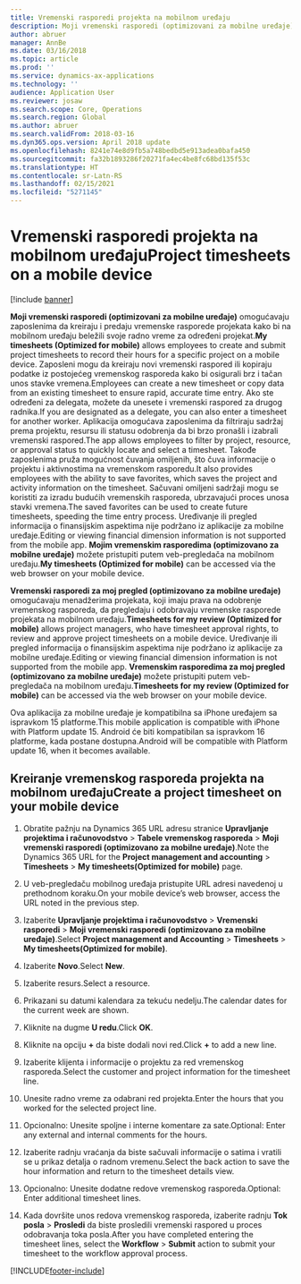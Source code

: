 ```yaml
---
title: Vremenski rasporedi projekta na mobilnom uređaju
description: Moji vremenski rasporedi (optimizovani za mobilne uređaje) omogućavaju zaposlenima da kreiraju i predaju vremenske rasporede projekata kako bi na mobilnom uređaju beležili svoje radno vreme za određeni projekat.
author: abruer
manager: AnnBe
ms.date: 03/16/2018
ms.topic: article
ms.prod: ''
ms.service: dynamics-ax-applications
ms.technology: ''
audience: Application User
ms.reviewer: josaw
ms.search.scope: Core, Operations
ms.search.region: Global
ms.author: abruer
ms.search.validFrom: 2018-03-16
ms.dyn365.ops.version: April 2018 update
ms.openlocfilehash: 8241e74e8d9fb5a748bedbd5e913adea0bafa450
ms.sourcegitcommit: fa32b1893286f20271fa4ec4be8fc68bd135f53c
ms.translationtype: HT
ms.contentlocale: sr-Latn-RS
ms.lasthandoff: 02/15/2021
ms.locfileid: "5271145"
---
```

# <a name="project-timesheets-on-a-mobile-device"></a><span data-ttu-id="fab3f-103">Vremenski rasporedi projekta na mobilnom uređaju</span><span class="sxs-lookup"><span data-stu-id="fab3f-103">Project timesheets on a mobile device</span></span>

[!include [banner](../includes/banner.md)]

<span data-ttu-id="fab3f-104">**Moji vremenski rasporedi (optimizovani za mobilne uređaje)** omogućavaju zaposlenima da kreiraju i predaju vremenske rasporede projekata kako bi na mobilnom uređaju beležili svoje radno vreme za određeni projekat.</span><span class="sxs-lookup"><span data-stu-id="fab3f-104">**My timesheets (Optimized for mobile)** allows employees to create and submit project timesheets to record their hours for a specific project on a mobile device.</span></span> <span data-ttu-id="fab3f-105">Zaposleni mogu da kreiraju novi vremenski raspored ili kopiraju podatke iz postojećeg vremenskog rasporeda kako bi osigurali brz i tačan unos stavke vremena.</span><span class="sxs-lookup"><span data-stu-id="fab3f-105">Employees can create a new timesheet or copy data from an existing timesheet to ensure rapid, accurate time entry.</span></span> <span data-ttu-id="fab3f-106">Ako ste određeni za delegata, možete da unesete i vremenski raspored za drugog radnika.</span><span class="sxs-lookup"><span data-stu-id="fab3f-106">If you are designated as a delegate, you can also enter a timesheet for another worker.</span></span> <span data-ttu-id="fab3f-107">Aplikacija omogućava zaposlenima da filtriraju sadržaj prema projektu, resursu ili statusu odobrenja da bi brzo pronašli i izabrali vremenski raspored.</span><span class="sxs-lookup"><span data-stu-id="fab3f-107">The app allows employees to filter by project, resource, or approval status to quickly locate and select a timesheet.</span></span> <span data-ttu-id="fab3f-108">Takođe zaposlenima pruža mogućnost čuvanja omiljenih, što čuva informacije o projektu i aktivnostima na vremenskom rasporedu.</span><span class="sxs-lookup"><span data-stu-id="fab3f-108">It also provides employees with the ability to save favorites, which saves the project and activity information on the timesheet.</span></span> <span data-ttu-id="fab3f-109">Sačuvani omiljeni sadržaji mogu se koristiti za izradu budućih vremenskih rasporeda, ubrzavajući proces unosa stavki vremena.</span><span class="sxs-lookup"><span data-stu-id="fab3f-109">The saved favorites can be used to create future timesheets, speeding the time entry process.</span></span> <span data-ttu-id="fab3f-110">Uređivanje ili pregled informacija o finansijskim aspektima nije podržano iz aplikacije za mobilne uređaje.</span><span class="sxs-lookup"><span data-stu-id="fab3f-110">Editing or viewing financial dimension information is not supported from the mobile app.</span></span> <span data-ttu-id="fab3f-111">**Mojim vremenskim rasporedima (optimizovano za mobilne uređaje)** možete pristupiti putem veb-pregledača na mobilnom uređaju.</span><span class="sxs-lookup"><span data-stu-id="fab3f-111">**My timesheets (Optimized for mobile)** can be accessed via the web browser on your mobile device.</span></span>

<span data-ttu-id="fab3f-112">**Vremenski rasporedi za moj pregled (optimizovano za mobilne uređaje)** omogućavaju menadžerima projekata, koji imaju prava na odobrenje vremenskog rasporeda, da pregledaju i odobravaju vremenske rasporede projekata na mobilnom uređaju.</span><span class="sxs-lookup"><span data-stu-id="fab3f-112">**Timesheets for my review (Optimized for mobile)** allows project managers, who have timesheet approval rights, to review and approve project timesheets on a mobile device.</span></span> <span data-ttu-id="fab3f-113">Uređivanje ili pregled informacija o finansijskim aspektima nije podržano iz aplikacije za mobilne uređaje.</span><span class="sxs-lookup"><span data-stu-id="fab3f-113">Editing or viewing financial dimension information is not supported from the mobile app.</span></span> <span data-ttu-id="fab3f-114">**Vremenskim rasporedima za moj pregled (optimizovano za mobilne uređaje)** možete pristupiti putem veb-pregledača na mobilnom uređaju.</span><span class="sxs-lookup"><span data-stu-id="fab3f-114">**Timesheets for my review (Optimized for mobile)** can be accessed via the web browser on your mobile device.</span></span>

<span data-ttu-id="fab3f-115">Ova aplikacija za mobilne uređaje je kompatibilna sa iPhone uređajem sa ispravkom 15 platforme.</span><span class="sxs-lookup"><span data-stu-id="fab3f-115">This mobile application is compatible with iPhone with Platform update 15.</span></span>
<span data-ttu-id="fab3f-116">Android će biti kompatibilan sa ispravkom 16 platforme, kada postane dostupna.</span><span class="sxs-lookup"><span data-stu-id="fab3f-116">Android will be compatible with Platform update 16, when it becomes available.</span></span>

## <a name="create-a-project-timesheet-on-your-mobile-device"></a><span data-ttu-id="fab3f-117">Kreiranje vremenskog rasporeda projekta na mobilnom uređaju</span><span class="sxs-lookup"><span data-stu-id="fab3f-117">Create a project timesheet on your mobile device</span></span>

1.  <span data-ttu-id="fab3f-118">Obratite pažnju na Dynamics 365 URL adresu stranice **Upravljanje projektima i računovodstvo** \> **Tabele vremenskog rasporeda** \> **Moji vremenski rasporedi (optimizovano za mobilne uređaje)**.</span><span class="sxs-lookup"><span data-stu-id="fab3f-118">Note the Dynamics 365 URL for the **Project management and accounting** \> **Timesheets** \> **My timesheets(Optimized for mobile)** page.</span></span>

2.  <span data-ttu-id="fab3f-119">U veb-pregledaču mobilnog uređaja pristupite URL adresi navedenoj u prethodnom koraku.</span><span class="sxs-lookup"><span data-stu-id="fab3f-119">On your mobile device’s web browser, access the URL noted in the previous step.</span></span>
 
3.  <span data-ttu-id="fab3f-120">Izaberite **Upravljanje projektima i računovodstvo** \> **Vremenski rasporedi** \> **Moji vremenski rasporedi (optimizovano za mobilne uređaje)**.</span><span class="sxs-lookup"><span data-stu-id="fab3f-120">Select **Project management and Accounting** \> **Timesheets** \> **My timesheets(Optimized for mobile)**.</span></span>

4.  <span data-ttu-id="fab3f-121">Izaberite **Novo**.</span><span class="sxs-lookup"><span data-stu-id="fab3f-121">Select **New**.</span></span>

5.  <span data-ttu-id="fab3f-122">Izaberite resurs.</span><span class="sxs-lookup"><span data-stu-id="fab3f-122">Select a resource.</span></span>

6.  <span data-ttu-id="fab3f-123">Prikazani su datumi kalendara za tekuću nedelju.</span><span class="sxs-lookup"><span data-stu-id="fab3f-123">The calendar dates for the current week are shown.</span></span>

7.  <span data-ttu-id="fab3f-124">Kliknite na dugme **U redu**.</span><span class="sxs-lookup"><span data-stu-id="fab3f-124">Click **OK**.</span></span>

8.  <span data-ttu-id="fab3f-125">Kliknite na opciju **+** da biste dodali novi red.</span><span class="sxs-lookup"><span data-stu-id="fab3f-125">Click **+** to add a new line.</span></span>

9.  <span data-ttu-id="fab3f-126">Izaberite klijenta i informacije o projektu za red vremenskog rasporeda.</span><span class="sxs-lookup"><span data-stu-id="fab3f-126">Select the customer and project information for the timesheet line.</span></span>

10. <span data-ttu-id="fab3f-127">Unesite radno vreme za odabrani red projekta.</span><span class="sxs-lookup"><span data-stu-id="fab3f-127">Enter the hours that you worked for the selected project line.</span></span>

11. <span data-ttu-id="fab3f-128">Opcionalno: Unesite spoljne i interne komentare za sate.</span><span class="sxs-lookup"><span data-stu-id="fab3f-128">Optional: Enter any external and internal comments for the hours.</span></span>

12. <span data-ttu-id="fab3f-129">Izaberite radnju vraćanja da biste sačuvali informacije o satima i vratili se u prikaz detalja o radnom vremenu.</span><span class="sxs-lookup"><span data-stu-id="fab3f-129">Select the back action to save the hour information and return to the timesheet details view.</span></span>

13. <span data-ttu-id="fab3f-130">Opcionalno: Unesite dodatne redove vremenskog rasporeda.</span><span class="sxs-lookup"><span data-stu-id="fab3f-130">Optional: Enter additional timesheet lines.</span></span>

14. <span data-ttu-id="fab3f-131">Kada dovršite unos redova vremenskog rasporeda, izaberite radnju **Tok posla** \> **Prosledi** da biste prosledili vremenski raspored u proces odobravanja toka posla.</span><span class="sxs-lookup"><span data-stu-id="fab3f-131">After you have completed entering the timesheet lines, select the **Workflow** \> **Submit** action to submit your timesheet to the workflow approval process.</span></span>


[!INCLUDE[footer-include](../includes/footer-banner.md)]